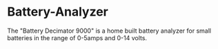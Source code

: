 # Battery-Analyzer
The "Battery Decimator 9000" is a home built battery analyzer for small batteries in the range of 0-5amps and 0-14 volts.
